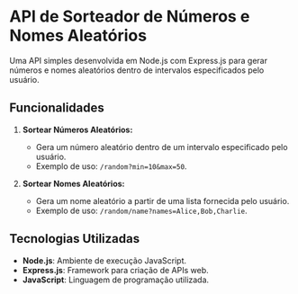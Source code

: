 # API de Sorteador de Números e Nomes Aleatórios

Uma API simples desenvolvida em Node.js com Express.js para gerar números e nomes aleatórios dentro de intervalos especificados pelo usuário.

## Funcionalidades

1. **Sortear Números Aleatórios:**
   - Gera um número aleatório dentro de um intervalo especificado pelo usuário.
   - Exemplo de uso: `/random?min=10&max=50`.

2. **Sortear Nomes Aleatórios:**
   - Gera um nome aleatório a partir de uma lista fornecida pelo usuário.
   - Exemplo de uso: `/random/name?names=Alice,Bob,Charlie`.

## Tecnologias Utilizadas

- **Node.js**: Ambiente de execução JavaScript.
- **Express.js**: Framework para criação de APIs web.
- **JavaScript**: Linguagem de programação utilizada.


